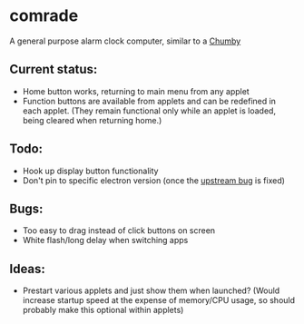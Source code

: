comrade
=======

A general purpose alarm clock computer, similar to a [Chumby](https://www.wikiwand.com/en/Chumby)

Current status:
---------------
* Home button works, returning to main menu from any applet
* Function buttons are available from applets and can be redefined in each applet.  (They remain functional only while an applet is loaded, being cleared when returning home.)

Todo:
-----
* Hook up display button functionality
* Don't pin to specific electron version (once the [upstream bug](https://github.com/electron/electron/issues/5851) is fixed)

Bugs:
-----
* Too easy to drag instead of click buttons on screen
* White flash/long delay when switching apps

Ideas:
------
 * Prestart various applets and just show them when launched?  (Would increase startup speed at the expense of memory/CPU usage, so should probably make this optional within applets)
